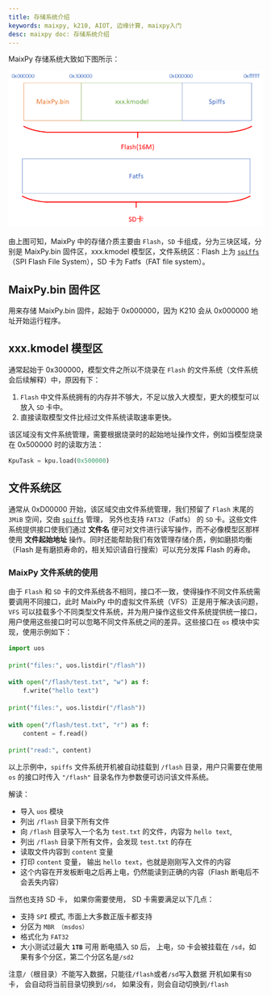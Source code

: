```yaml
---
title: 存储系统介绍
keywords: maixpy, k210, AIOT, 边缘计算, maixpy入门
desc: maixpy doc: 存储系统介绍
---
```



MaixPy 存储系统大致如下图所示：

![](../../assets/get_started/memory.png)

由上图可知，MaixPy 中的存储介质主要由 `Flash`，`SD` 卡组成，分为三块区域，分别是 MaixPy.bin 固件区，xxx.kmodel 模型区，文件系统区：Flash 上为 [`spiffs`](https://github.com/pellepl/spiffs)（SPI Flash File System），SD 卡为 Fatfs（FAT file system）。

## MaixPy.bin 固件区

用来存储 MaixPy.bin 固件，起始于 0x000000，因为 K210 会从 0x000000 地址开始运行程序。

## xxx.kmodel 模型区

通常起始于 0x300000，模型文件之所以不烧录在 `Flash` 的文件系统（文件系统会后续解释）中，原因有下：

1. `Flash` 中文件系统拥有的内存并不够大，不足以放入大模型，更大的模型可以放入 `SD` 卡中。
2. 直接读取模型文件比经过文件系统读取速率更快。

该区域没有文件系统管理，需要根据烧录时的起始地址操作文件，例如当模型烧录在 0x500000 时的读取方法：

```python
KpuTask = kpu.load(0x500000)
```

## 文件系统区

通常从 0xD00000 开始，该区域交由文件系统管理，我们预留了 `Flash` 末尾的 `3MiB` 空间，交由 [`spiffs`](https://github.com/pellepl/spiffs) 管理， 另外也支持 `FAT32`（Fatfs） 的 `SD` 卡。这些文件系统提供接口使我们通过 **文件名** 便可对文件进行读写操作，而不必像模型区那样使用 **文件起始地址** 操作。同时还能帮助我们有效管理存储介质，例如磨损均衡（Flash 是有磨损寿命的，相关知识请自行搜索）可以充分发挥 Flash 的寿命。

### MaixPy 文件系统的使用

由于 `Flash` 和 `SD` 卡的文件系统各不相同，接口不一致，使得操作不同文件系统需要调用不同接口，此时 MaixPy 中的虚拟文件系统（VFS）正是用于解决该问题，`VFS` 可以挂载多个不同类型文件系统，并为用户操作这些文件系统提供统一接口，用户使用这些接口时可以忽略不同文件系统之间的差异。这些接口在 `os` 模块中实现，使用示例如下：

```python
import uos

print("files:", uos.listdir("/flash"))

with open("/flash/test.txt", "w") as f:
    f.write("hello text")

print("files:", uos.listdir("/flash"))

with open("/flash/test.txt", "r") as f:
    content = f.read()

print("read:", content)
```

以上示例中，`spiffs` 文件系统开机被自动挂载到 `/flash` 目录，用户只需要在使用 `os` 的接口时传入 `"/flash"` 目录名作为参数便可访问该文件系统。

解读：
* 导入 `uos` 模块
* 列出 `/flash` 目录下所有文件
* 向 `/flash` 目录写入一个名为 `test.txt` 的文件，内容为 `hello text`,
* 列出 `/flash` 目录下所有文件，会发现 `test.txt` 的存在
* 读取文件内容到 `content` 变量
* 打印 `content` 变量， 输出 `hello text`，也就是刚刚写入文件的内容
* 这个内容在开发板断电之后再上电，仍然能读到正确的内容（Flash 断电后不会丢失内容）

当然也支持 SD 卡， 如果你需要使用， SD 卡需要满足以下几点：
* 支持 `SPI` 模式,  市面上大多数正版卡都支持
* 分区为 `MBR （msdos）`
* 格式化为 `FAT32`
* 大小测试过最大 **`1TB`** 可用
断电插入 `SD` 后， 上电，`SD` 卡会被挂载在 `/sd`，如果有多个分区，第二个分区名是`/sd2`

注意`/`（根目录）不能写入数据，只能往`/flash`或者`/sd`写入数据
开机如果有`SD`卡， 会自动将当前目录切换到`/sd`， 如果没有，则会自动切换到`/flash`
